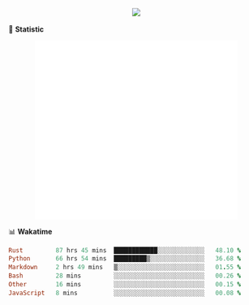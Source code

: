 <!-- https://github.com/DenverCoder1/readme-typing-svg -->
<p align="center">
<img src="https://readme-typing-svg.demolab.com?font=Orbitron&size=25&pause=1000&center=true&vCenter=true&random=false&width=600&lines=Welcome+to+my+GitHub+profile+page!" />



🌟 **Statistic**

<p align="center">
  <img width="400" align="top" src="https://github.com/fllesser/fllesser/blob/main/left.svg" />
  <img width="400" align="top" src="https://github.com/fllesser/fllesser/blob/main/right.svg" />
</p>


📊 **Wakatime**
<!--START_SECTION:waka-->

```ruby
Rust         87 hrs 45 mins  ████████████░░░░░░░░░░░░░   48.10 %
Python       66 hrs 54 mins  █████████▒░░░░░░░░░░░░░░░   36.68 %
Markdown     2 hrs 49 mins   ▒░░░░░░░░░░░░░░░░░░░░░░░░   01.55 %
Bash         28 mins         ░░░░░░░░░░░░░░░░░░░░░░░░░   00.26 %
Other        16 mins         ░░░░░░░░░░░░░░░░░░░░░░░░░   00.15 %
JavaScript   8 mins          ░░░░░░░░░░░░░░░░░░░░░░░░░   00.08 %
```

<!--END_SECTION:waka-->

